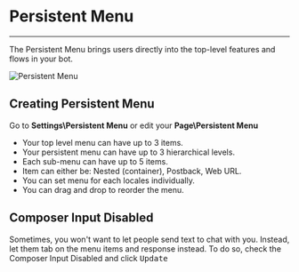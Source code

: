 # Persistent Menu
---
The Persistent Menu brings users directly into the top-level features and flows in your bot.

![Persistent Menu](/images/settings-persistent-menu.png)

## Creating Persistent Menu
Go to **Settings\Persistent Menu** or edit your **Page\Persistent Menu**

- Your top level menu can have up to 3 items.
- Your persistent menu can have up to 3 hierarchical levels.
- Each sub-menu can have up to 5 items.
- Item can either be: Nested (container), Postback, Web URL.
- You can set menu for each locales individually. 
- You can drag and drop to reorder the menu.

## Composer Input Disabled
Sometimes, you won't want to let people send text to chat with you. Instead, let them tab on the menu items and response instead. To do so, check the Composer Input Disabled and click <kbd>Update</kbd>